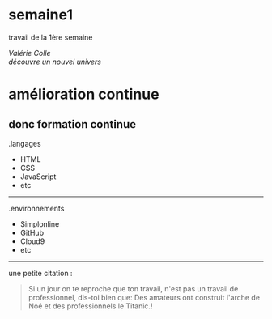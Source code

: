 # semaine1
travail de la 1ère semaine

*Valérie Colle*  
_découvre un nouvel univers_  
# amélioration continue  
## donc formation continue  
.langages
* HTML
* CSS
* JavaScript  
* etc  
________________  

.environnements  
* Simplonline
* GitHub
* Cloud9
* etc
_____________________________________________________
une petite citation : 

> Si un jour on te reproche que ton travail, n'est pas un travail de professionnel, dis-toi bien que:
Des amateurs ont construit l'arche de Noé et des professionnels le Titanic.!
